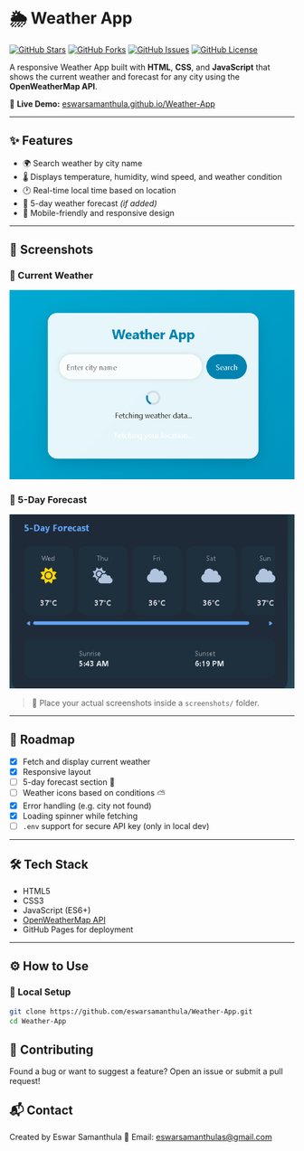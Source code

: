 # 🌦️ Weather App

[![GitHub Stars](https://img.shields.io/github/stars/eswarsamanthula/Weather-App?style=social)](https://github.com/eswarsamanthula/Weather-App/stargazers)
[![GitHub Forks](https://img.shields.io/github/forks/eswarsamanthula/Weather-App?style=social)](https://github.com/eswarsamanthula/Weather-App/network/members)
[![GitHub Issues](https://img.shields.io/github/issues/eswarsamanthula/Weather-App)](https://github.com/eswarsamanthula/Weather-App/issues)
[![GitHub License](https://img.shields.io/github/license/eswarsamanthula/Weather-App)](https://github.com/eswarsamanthula/Weather-App/blob/main/LICENSE)

A responsive Weather App built with **HTML**, **CSS**, and **JavaScript** that shows the current weather and forecast for any city using the **OpenWeatherMap API**.

🔗 **Live Demo:** [eswarsamanthula.github.io/Weather-App](https://eswarsamanthula.github.io/Weather-App)

---

## ✨ Features

- 🌍 Search weather by city name
- 🌡️ Displays temperature, humidity, wind speed, and weather condition
- 🕐 Real-time local time based on location
- 📅 5-day weather forecast *(if added)*
- 📱 Mobile-friendly and responsive design

---

## 📸 Screenshots

### 📌 Current Weather

<img src="screenshots/current-weather.png" alt="Current Weather View" width="600"/>

### 📅 5-Day Forecast

<img src="screenshots/forecast.png" alt="5-Day Forecast View" width="600"/>

> 📁 Place your actual screenshots inside a `screenshots/` folder.

---

## 📅 Roadmap

- [x] Fetch and display current weather
- [x] Responsive layout
- [ ] 5-day forecast section 📆
- [ ] Weather icons based on conditions ⛅
- [x] Error handling (e.g. city not found)
- [x] Loading spinner while fetching
- [ ] `.env` support for secure API key (only in local dev)

---

## 🛠️ Tech Stack

- HTML5
- CSS3
- JavaScript (ES6+)
- [OpenWeatherMap API](https://openweathermap.org/api)
- GitHub Pages for deployment

---

## ⚙️ How to Use

### 🧪 Local Setup

```bash
git clone https://github.com/eswarsamanthula/Weather-App.git
cd Weather-App
```
## 🙌 Contributing
Found a bug or want to suggest a feature? Open an issue or submit a pull request!

## 📬 Contact
Created by Eswar Samanthula
📧 Email: eswarsamanthulas@gmail.com

